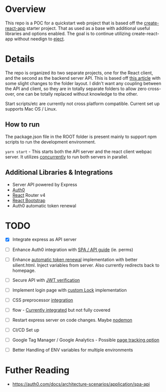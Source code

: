 # Overview

This repo is a POC for a quickstart web project that is based off the [create-react-app](https://github.com/facebookincubator/create-react-app) starter project. That as used as a base with additional useful libraries and options enabled. The goal is to continue utilizing create-react-app without needign to [eject](https://github.com/facebookincubator/create-react-app/blob/master/packages/react-scripts/template/README.md#npm-run-eject). 

# Details

The repo is organized ito two separate projects, one for the React client, and the second as the backend server API. This is based off [this article](https://www.fullstackreact.com/articles/using-create-react-app-with-a-server/) with some slight changes to the folder layout. I didn't want any coupling between the API and client, so they are in totally separate folders to allow zero cross-over, one can be totally replaced without knowledge to the other.

Start scripts/etc are currently not cross platform compatible. Current set up supports Mac OS / Linux. 

## How to run

The package.json file in the ROOT folder is present mainly to support npm scripts to run the development environment. 

`yarn start` - This starts both the API server and the react client webpac server. It utilizes [concurrently](https://github.com/kimmobrunfeldt/concurrently) to run both servers in parallel. 

## Additional Libraries & Integrations

- Server API powered by Express
- [Auth0](https://auth0.com/docs/quickstart/spa/react)
- [React](https://reacttraining.com/react-router/web/guides/philosophy) Router v4
- [React Bootstrap](https://react-bootstrap.github.io/)
- Auth0 automatic token renewal

# TODO

- [X] Integrate express as API server
- [ ] Enhance Auth0 integration with [SPA / API guide](https://auth0.com/docs/architecture-scenarios/application/spa-api) (ie. perms)
- [ ] Enhance [automatic token renewal](https://auth0.com/docs/quickstart/spa/react/05-token-renewal) implementation with better silient.html. Inject variables from server. Also currently redirects back to homepage.
- [ ] Secure API with [JWT verification](https://auth0.com/docs/jwks)
- [ ] Implement login page with [custom Lock](https://auth0.com/docs/libraries/lock/v10) implementation
- [ ] CSS preprocessor [integration](https://github.com/facebookincubator/create-react-app/blob/master/packages/react-scripts/template/README.md#adding-a-css-preprocessor-sass-less-etc)
- [ ] flow - [Currently integrated](https://github.com/facebookincubator/create-react-app/blob/master/packages/react-scripts/template/README.md#adding-flow) but not fully covered
- [ ] Restart express server on code changes. Maybe [nodemon](https://github.com/remy/nodemon)
- [ ] CI/CD Set up
- [ ] Google Tag Manager / Google Analytics - Possible [page tracking option](https://www.pmg.com/blog/tracking-single-page-web-apps-google-tag-manager-analytics/)
- [ ] Better Handling of ENV variables for multiple environments


# Futher Reading

- https://auth0.com/docs/architecture-scenarios/application/spa-api
